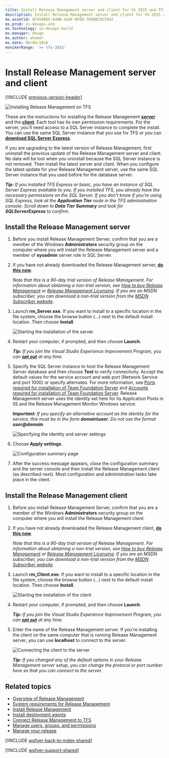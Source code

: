 ```yaml
---
title: Install Release Management server and client for VS 2015 and TFS 2015
description: Install Release Management server and client for VS 2015 and TFS 2015
ms.assetid: 6F4596D5-848B-42AF-BFDD-7698BC815942
ms.prod: vs-devops-alm
ms.technology: vs-devops-build
ms.manager: douge
ms.author: ahomer
ms.date: 08/04/2016
monikerRange: '>= tfs-2015'
---
```


# Install Release Management server and client 

[!INCLUDE [previous-version-header](../../_shared/previous-version-header.md)]

![Installing Release Management on TFS](_img/install-server-client-01.png)

These are the instructions for installing the Release Management 
**[server](#installserver)** and the **[client](#installclient)**. 
Each tool has its own permission requirements. For the server, 
you'll need access to a SQL Server instance to complete the install. You can 
use the same SQL Server instance that you use for TFS or you can 
**[download SQL Server Express](https://www.microsoft.com/download/details.aspx?id=42299)**.

If you are upgrading to the latest version of Release Management, first 
uninstall the previous update of the Release Management server and client. 
No data will be lost when you uninstall because the SQL Server instance is 
not removed. Then install the latest server and client. When you configure 
the latest update for your Release Management server, use the same SQL Server 
instance that you used before for the database server.

***Tip:*** _If you installed TFS Express or basic, you have an instance of 
SQL Server Express available to you. If you installed TFS, you already have 
the necessary permissions on the SQL Server. If you don't know if you're 
using SQL Express, look at the **Application Tier** node in the TFS 
administration console. Scroll down to **Data Tier Summary** and look for 
**SQLServerExpress** to confirm._

<a name="installserver"></a>
## Install the Release Management server
 
1. Before you install Release Management Server, confirm that you are a 
   member of the Windows **Administrators** security group on the computer 
   where you will install the Release Management server and a member of 
   **sysadmin** server role in SQL Server.

1. If you have not already downloaded the Release Management server, 
   **[do this now](https://www.visualstudio.com/downloads/download-visual-studio-vs)**.

   _Note that this is a 90-day trial version of Release Management. For 
   information about obtaining a non-trial version, see 
   [How to buy Release Management](http://www.visualstudio.com/products/how-to-buy-release-management-vs)
   or 
   [Release Management Licensing](http://www.visualstudio.com/release-mgmt-licensing-vs). 
   If you are an MSDN subscriber, you can download a non-trial version from the 
   [MSDN Subscriber website](https://msdn.microsoft.com/subscriptions/downloads/)._ 
 
1. Launch **rm_Server.exe**. If you want to install to a specific location 
   in the file system, choose the browse button (...) next to the default 
   install location. Then choose **Install**. 
   
   ![Starting the installation of the server](_img/install-server-client-02.png)

1. Restart your computer, if prompted, and then choose **Launch**. 

   ***Tip:*** _If you join the Visual Studio Experience Improvement Program, 
   you can **[opt out](../manage-your-release.md#optout)** at any time._ 

1. Specify the SQL Server instance to host the Release Management Server 
   database and then choose **Test** to verify connectivity. Accept the default 
   values for the service account and web port (Network Service and port 1000) 
   or specify alternates. For more information, see 
   [Ports required for installation of Team Foundation Server](../../../../../tfs-server/architecture/required-ports.md)
   and
   [Accounts required for installation of Team Foundation Server](../../../../../tfs-server/requirements.md#accounts).
   Release Management server uses the identity set here for its Application 
   Pools in IIS and the Release Management Monitor Windows service. 

   ***Important:*** _If you specify an alternative account as the identity for 
   the service, this must be in the form **domain\user**. Do not use the format 
   **user@domain**._
 
   ![Specifying the identity and server settings](_img/install-server-client-03.png)

1. Choose **Apply settings**.

   ![Configuration summary page](_img/install-server-client-04.png)

1. After the success message appears, close the configuration summary and 
   the server console and then install the Release Management client (as 
   described next). Most configuration and administration tasks take place in 
   the client.

<a name="installclient"></a>
## Install the Release Management client
 
1. Before you install Release Management Server, confirm that you are a 
   member of the Windows **Administrators** security group on the computer 
   where you will install the Release Management client.

1. If you have not already downloaded the Release Management client, 
   **[do this now](https://www.visualstudio.com/downloads/download-visual-studio-vs)**.

   _Note that this is a 90-day trial version of Release Management. For 
   information about obtaining a non-trial version, see 
   [How to buy Release Management](http://www.visualstudio.com/products/how-to-buy-release-management-vs)
   or 
   [Release Management Licensing](http://www.visualstudio.com/release-mgmt-licensing-vs). 
   If you are an MSDN subscriber, you can download a non-trial version from the 
   [MSDN Subscriber website](https://msdn.microsoft.com/subscriptions/downloads/)._ 
 
1. Launch **rm_Client.exe**. If you want to install to a specific location 
   in the file system, choose the browse button (...) next to the default 
   install location. Then choose **Install**. 
   
   ![Starting the installation of the client](_img/install-server-client-05.png)

1. Restart your computer, if prompted, and then choose **Launch**. 

   ***Tip:*** _If you join the Visual Studio Experience Improvement Program, 
   you can **[opt out](../manage-your-release.md#optout)** at any time._ 

1. Enter the name of the Release Management server. If you're installing the 
   client on the same computer that is running Release Management server, you 
   can use **localhost** to connect to the server.

   ![Connecting the client to the server](_img/install-server-client-06.png)

   ***Tip:*** _If you changed any of the default options in your Release 
   Management server setup, you can change the protocol or port number here so 
   that you can connect to the server._

## Related topics

* [Overview of Release Management](../release-management-overview.md)
* [System requirements for Release Management](system-requirements.md)
* [Install Release Management](../install-release-management.md)
* [Install deployment agents](install-deployment-agent.md)
* [Connect Release Management to TFS](connect-to-tfs.md)
* [Manage users, groups, and permissions](../add-users-and-groups.md)
* [Manage your release](../manage-your-release.md) 
 
[!INCLUDE [wpfver-back-to-index-shared](../../_shared/wpfver-back-to-index-shared.md)]
 
[!INCLUDE [wpfver-support-shared](../../_shared/wpfver-support-shared.md)]
